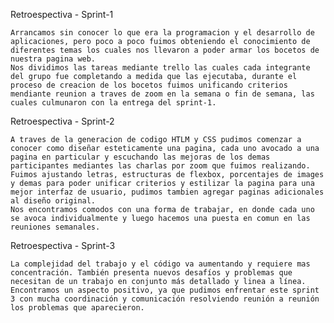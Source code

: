 Retroespectiva - Sprint-1
    
    Arrancamos sin conocer lo que era la programacion y el desarrollo de aplicaciones, pero poco a poco fuimos obteniendo el conocimiento de diferentes temas los cuales nos llevaron a poder armar los bocetos de nuestra pagina web.
    Nos dividimos las tareas mediante trello las cuales cada integrante del grupo fue completando a medida que las ejecutaba, durante el proceso de creacion de los bocetos fuimos unificando criterios mendiante reunion a traves de zoom en la semana o fin de semana, las cuales culmunaron con la entrega del sprint-1.

Retroespectiva - Sprint-2

    A traves de la generacion de codigo HTLM y CSS pudimos comenzar a conocer como diseñar esteticamente una pagina, cada uno avocado a una pagina en particular y escuchando las mejoras de los demas participantes mediantes las charlas por zoom que fuimos realizando. Fuimos ajustando letras, estructuras de flexbox, porcentajes de images y demas para poder unificar criterios y estilizar la pagina para una mejor interfaz de usuario, pudimos tambien agregar paginas adicionales al diseño original. 
    Nos encontramos comodos con una forma de trabajar, en donde cada uno se avoca individualmente y luego hacemos una puesta en comun en las reuniones semanales. 

Retroespectiva - Sprint-3

    La complejidad del trabajo y el código va aumentando y requiere mas concentración. También presenta nuevos desafíos y problemas que necesitan de un trabajo en conjunto más detallado y linea a línea. Encontramos un aspecto positivo, ya que pudimos enfrentar este sprint 3 con mucha coordinación y comunicación resolviendo reunión a reunión los problemas que aparecieron.
